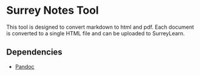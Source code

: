 # Surrey Notes Tool

This tool is designed to convert markdown to html and pdf. Each document is converted to a single HTML file and can be uploaded to SurreyLearn. 

## Dependencies

- [Pandoc](https://pandoc.org/installing.html)